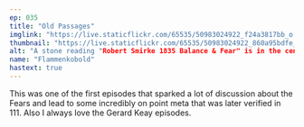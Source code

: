 ```yaml
---
ep: 035
title: "Old Passages"
imglink: "https://live.staticflickr.com/65535/50983024922_f24a3817bb_o.jpg"
thumbnail: "https://live.staticflickr.com/65535/50983024922_860a95bdfe_q.jpg"
alt: "A stone reading "Robert Smirke 1835 Balance & Fear" is in the centre, and behind it there are three corridors. The left corridor is made up of a big spider web, the middle contains the outline of a fire, and the right has a human figure cut off by the border. The drawing is done in black ink with crosshatch accentuating the corridors. Text in the upper left corner reads "Ep35 Old Passages". "
name: "Flammenkobold"
hastext: true
---
```

This was one of the first episodes that sparked a lot of discussion about the Fears and lead to some incredibly on point meta that was later verified in 111. Also I always love the Gerard Keay episodes.